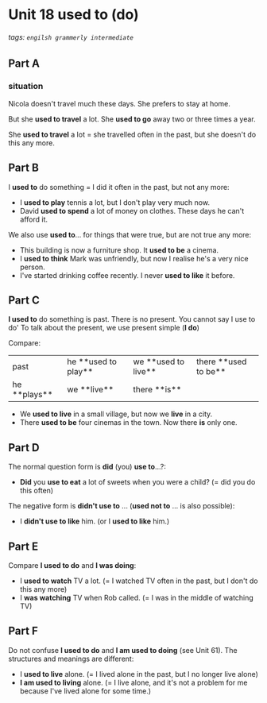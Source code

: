 # Unit 18 used to (do)
###### tags: `engilsh grammerly intermediate`

## Part A 
### situation
Nicola doesn't travel much these days.
She prefers to stay at home.

But she **used to travel** a lot.
She **used to go** away two or three times a year.

She **used to travel** a lot = she travelled often in the past, but she doesn't do this any more.

## Part B
I **used to** do something = I did it often in the past, but not any more:
- I **used to play** tennis a lot, but I don't play very much now.
- David **used to spend** a lot of money on clothes. These days he can't afford it.

We also use **used to**... for things that were true, but are not true any more:
- This building is now a furniture shop. It **used to be** a cinema.
- I **used to think** Mark was unfriendly, but now I realise he's a very nice person.
- I've started drinking coffee recently. I never **used to like** it before.

## Part C
**I used to** do something is past. There is no present. You cannot say I use to do'
To talk about the present, we use present simple (**I do**)

Compare:
<table>
      <tbody>
          <tr>
              <td>past</td>
              <td>he **used to play**</td>
              <td>we **used to live**</td>
              <td>there **used to be**</td>
          </tr>
          <tr>
              <td>he **plays**</td>
              <td>we **live**</td>
              <td>there **is**</td>
          </tr>
      </tbody>
</table>

- We **used to live** in a small village, but now we **live** in a city.
- There **used to be** four cinemas in the town. Now there **is** only one.

## Part D 
The normal question form is **did** (you) **use to**...?:
- **Did** you **use to eat** a lot of sweets when you were a child? (= did you do this often)

The negative form is **didn't use to** ... (**used not to** ... is also possible):
- I **didn't use to like** him. (or I **used to like** him.)

## Part E
Compare **I used to do** and **I was doing**:
- I **used to watch** TV a lot. (= I watched TV often in the past, but I don't do this any more)
- I **was watching** TV when Rob called. (= I was in the middle of watching TV)

## Part F
Do not confuse **I used to do** and **I am used to doing** (see Unit 61). The structures and meanings are different:
- I **used to live** alone. (= I lived alone in the past, but I no longer live alone)
- **I am used to living** alone. (= I live alone, and it's not a problem for me because I've lived alone for some time.)

